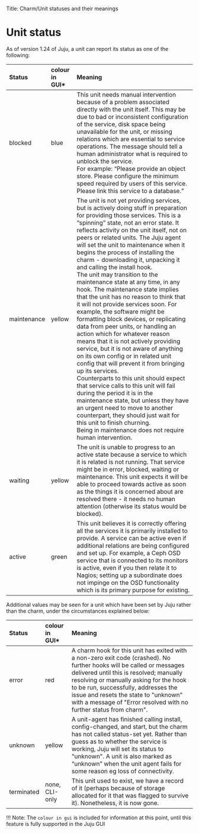 Title: Charm/Unit statuses and their meanings


# Unit status

As of version 1.24 of Juju, a unit can report its status as one of the
following:

| Status       | colour in GUI* | Meaning                                      |
| :----------- | :------------- | :------------------------------------------- |
| blocked      | blue           | This unit needs manual intervention because of a problem associated directly with the unit itself. This may be due to bad or inconsistent configuration of the service, disk space being unavailable for the unit, or missing relations which are essential to service operations. The message should tell a human administrator what is required to unblock the service.<br> For example: “Please provide an object store. Please configure the minimum speed required by users of this service. Please link this service to a database.”|
|maintenance  |yellow          |The unit is not yet providing services, but is actively doing stuff in preparation for providing those services. This is a “spinning” state, not an error state. It reflects activity on the unit itself, not on peers or related units. The Juju agent will set the unit to maintenance when it begins the process of installing the charm - downloading it, unpacking it and calling the install hook.<br>The unit may transition to the maintenance state at any time, in any hook. The maintenance state implies that the unit has no reason to think that it will not provide services soon. For example, the software might be formatting block devices, or replicating data from peer units, or handling an action which for whatever reason means that it is not actively providing service, but it is not aware of anything on its own config or in related unit config that will prevent it from bringing up its services.<br>Counterparts to this unit should expect that service calls to this unit will fail during the period it is in the maintenance state, but unless they have an urgent need to move to another counterpart, they should just wait for this unit to finish churning.<br> Being in maintenance does not require human intervention.|
|waiting      |yellow         | The unit is unable to progress to an active state because a service to which it is related is not running. That service might be in error, blocked, waiting or maintenance. This unit expects it will be able to proceed towards active as soon as the things it is concerned about are resolved there - it needs no human attention (otherwise its status would be blocked).|
|active |green| This unit believes it is correctly offering all the services it is primarily installed to provide. A service can be active even if additional relations are being configured and set up. For example, a Ceph OSD service that is connected to its monitors is active, even if you then relate it to Nagios; setting up a  subordinate does not impinge on the OSD functionality which is its primary purpose for existing.|

Additional values may be seen for a unit which have been set by Juju rather
than the charm, under the circumstances explained below:

|Status       | colour in GUI* |Meaning                                      |
|:------------|:---------------|:--------------------------------------------|
| error       | red            |A charm hook for this unit has exited with a non-zero exit code (crashed). No further hooks will be called or messages delivered until this is resolved; manually resolving or manually asking for the hook to be run, successfully, addresses the issue and resets the state to "unknown" with a message of "Error resolved with no further status from charm".|
| unknown     |yellow         | A unit-agent has finished calling install, config-changed, and start, but the charm has not called status-set yet. Rather than guess as to whether the service is working, Juju will set its status to "unknown". A unit is also marked as “unknown” when the unit agent fails for some reason eg loss of connectivity.|
|terminated |none, CLI-only | This unit used to exist, we have a record of it (perhaps because of storage allocated for it that was flagged to survive it). Nonetheless, it is now gone.|

!!! Note: 
    The `colour in gui` is included for information at this point, until
    this feature is fully supported in the Juju GUI

 
